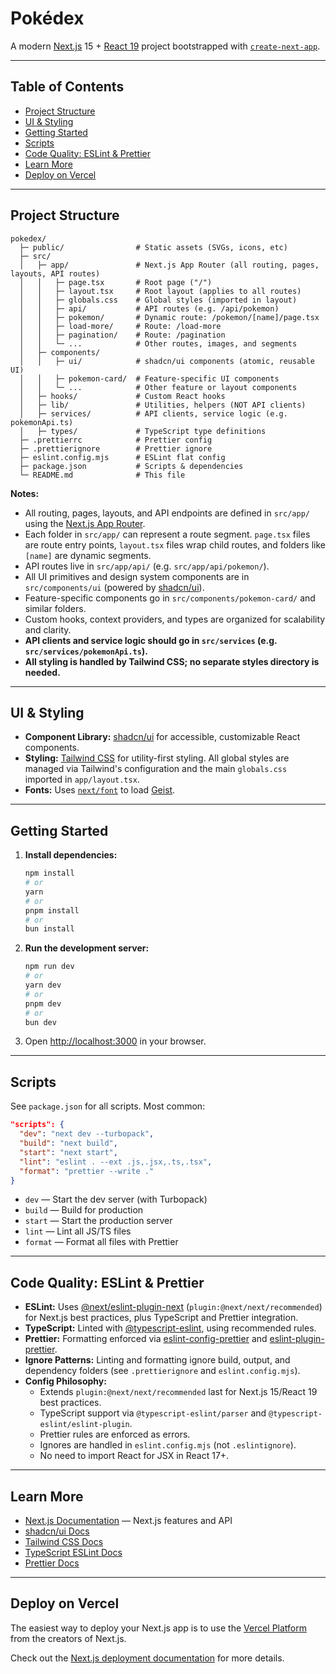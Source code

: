 # Pokédex

A modern [Next.js](https://nextjs.org) 15 + [React 19](https://react.dev/) project bootstrapped with [`create-next-app`](https://nextjs.org/docs/app/api-reference/cli/create-next-app).

---

## Table of Contents

- [Project Structure](#project-structure)
- [UI & Styling](#ui--styling)
- [Getting Started](#getting-started)
- [Scripts](#scripts)
- [Code Quality: ESLint & Prettier](#code-quality-eslint--prettier)
- [Learn More](#learn-more)
- [Deploy on Vercel](#deploy-on-vercel)

---

## Project Structure

```text
pokedex/
  ├─ public/                # Static assets (SVGs, icons, etc)
  ├─ src/
  │   ├─ app/               # Next.js App Router (all routing, pages, layouts, API routes)
  │   │   ├─ page.tsx       # Root page ("/")
  │   │   ├─ layout.tsx     # Root layout (applies to all routes)
  │   │   ├─ globals.css    # Global styles (imported in layout)
  │   │   ├─ api/           # API routes (e.g. /api/pokemon)
  │   │   ├─ pokemon/       # Dynamic route: /pokemon/[name]/page.tsx
  │   │   ├─ load-more/     # Route: /load-more
  │   │   ├─ pagination/    # Route: /pagination
  │   │   └─ ...            # Other routes, images, and segments
  │   ├─ components/
  │   │   ├─ ui/            # shadcn/ui components (atomic, reusable UI)
  │   │   ├─ pokemon-card/  # Feature-specific UI components
  │   │   └─ ...            # Other feature or layout components
  │   ├─ hooks/             # Custom React hooks
  │   ├─ lib/               # Utilities, helpers (NOT API clients)
  │   ├─ services/          # API clients, service logic (e.g. pokemonApi.ts)
  │   ├─ types/             # TypeScript type definitions
  ├─ .prettierrc            # Prettier config
  ├─ .prettierignore        # Prettier ignore
  ├─ eslint.config.mjs      # ESLint flat config
  ├─ package.json           # Scripts & dependencies
  └─ README.md              # This file
```

**Notes:**

- All routing, pages, layouts, and API endpoints are defined in `src/app/` using the [Next.js App Router](https://nextjs.org/docs/app/building-your-application/routing).
- Each folder in `src/app/` can represent a route segment. `page.tsx` files are route entry points, `layout.tsx` files wrap child routes, and folders like `[name]` are dynamic segments.
- API routes live in `src/app/api/` (e.g. `src/app/api/pokemon/`).
- All UI primitives and design system components are in `src/components/ui` (powered by [shadcn/ui](https://ui.shadcn.com/)).
- Feature-specific components go in `src/components/pokemon-card/` and similar folders.
- Custom hooks, context providers, and types are organized for scalability and clarity.
- **API clients and service logic should go in `src/services` (e.g. `src/services/pokemonApi.ts`).**
- **All styling is handled by Tailwind CSS; no separate styles directory is needed.**

---

## UI & Styling

- **Component Library:** [shadcn/ui](https://ui.shadcn.com/) for accessible, customizable React components.
- **Styling:** [Tailwind CSS](https://tailwindcss.com/) for utility-first styling. All global styles are managed via Tailwind's configuration and the main `globals.css` imported in `app/layout.tsx`.
- **Fonts:** Uses [`next/font`](https://nextjs.org/docs/app/building-your-application/optimizing/fonts) to load [Geist](https://vercel.com/font).

---

## Getting Started

1. **Install dependencies:**
   ```sh
   npm install
   # or
   yarn
   # or
   pnpm install
   # or
   bun install
   ```
2. **Run the development server:**
   ```sh
   npm run dev
   # or
   yarn dev
   # or
   pnpm dev
   # or
   bun dev
   ```
3. Open [http://localhost:3000](http://localhost:3000) in your browser.

---

## Scripts

See `package.json` for all scripts. Most common:

```json
"scripts": {
  "dev": "next dev --turbopack",
  "build": "next build",
  "start": "next start",
  "lint": "eslint . --ext .js,.jsx,.ts,.tsx",
  "format": "prettier --write ."
}
```

- `dev` — Start the dev server (with Turbopack)
- `build` — Build for production
- `start` — Start the production server
- `lint` — Lint all JS/TS files
- `format` — Format all files with Prettier

---

## Code Quality: ESLint & Prettier

- **ESLint:** Uses [@next/eslint-plugin-next](https://www.npmjs.com/package/@next/eslint-plugin-next) (`plugin:@next/next/recommended`) for Next.js best practices, plus TypeScript and Prettier integration.
- **TypeScript:** Linted with [@typescript-eslint](https://typescript-eslint.io/), using recommended rules.
- **Prettier:** Formatting enforced via [eslint-config-prettier](https://github.com/prettier/eslint-config-prettier) and [eslint-plugin-prettier](https://github.com/prettier/eslint-plugin-prettier).
- **Ignore Patterns:** Linting and formatting ignore build, output, and dependency folders (see `.prettierignore` and `eslint.config.mjs`).
- **Config Philosophy:**
  - Extends `plugin:@next/next/recommended` last for Next.js 15/React 19 best practices.
  - TypeScript support via `@typescript-eslint/parser` and `@typescript-eslint/eslint-plugin`.
  - Prettier rules are enforced as errors.
  - Ignores are handled in `eslint.config.mjs` (not `.eslintignore`).
  - No need to import React for JSX in React 17+.

---

## Learn More

- [Next.js Documentation](https://nextjs.org/docs) — Next.js features and API
- [shadcn/ui Docs](https://ui.shadcn.com/docs)
- [Tailwind CSS Docs](https://tailwindcss.com/docs)
- [TypeScript ESLint Docs](https://typescript-eslint.io/)
- [Prettier Docs](https://prettier.io/)

---

## Deploy on Vercel

The easiest way to deploy your Next.js app is to use the [Vercel Platform](https://vercel.com/new?utm_medium=default-template&filter=next.js&utm_source=create-next-app&utm_campaign=create-next-app-readme) from the creators of Next.js.

Check out the [Next.js deployment documentation](https://nextjs.org/docs/app/building-your-application/deploying) for more details.
